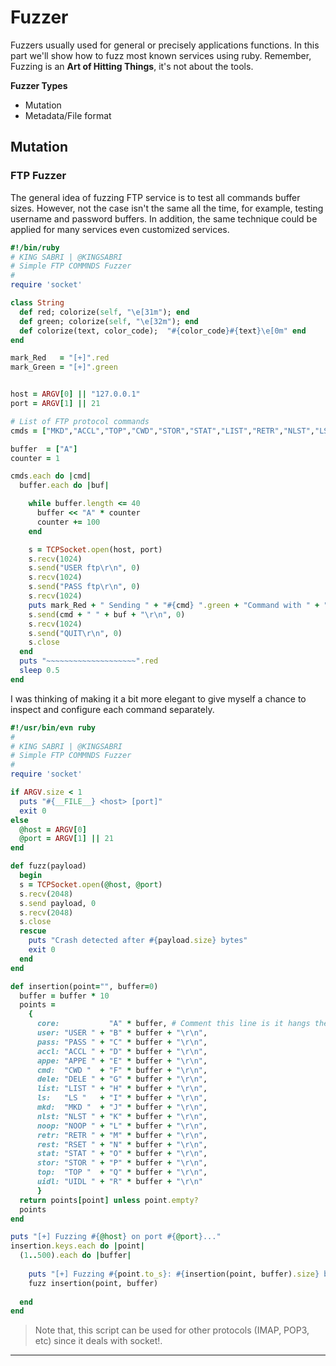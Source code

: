 # Fuzzer
Fuzzers usually used for general or precisely applications functions. In this part we'll show how to fuzz most known services using ruby. Remember, Fuzzing is an **Art of Hitting Things**, it's not about the tools.


**Fuzzer Types**
- Mutation
- Metadata/File format

## Mutation


### FTP Fuzzer
The general idea of fuzzing FTP service is to test all commands buffer sizes. However, not the case isn't the same all the time, for example, testing username and password buffers. In addition, the same technique could be applied for many services even  customized services.

```ruby
#!/bin/ruby
# KING SABRI | @KINGSABRI
# Simple FTP COMMNDS Fuzzer
#
require 'socket'

class String
  def red; colorize(self, "\e[31m"); end
  def green; colorize(self, "\e[32m"); end
  def colorize(text, color_code);  "#{color_code}#{text}\e[0m" end
end

mark_Red   = "[+]".red
mark_Green = "[+]".green


host = ARGV[0] || "127.0.0.1"
port = ARGV[1] || 21

# List of FTP protocol commands
cmds = ["MKD","ACCL","TOP","CWD","STOR","STAT","LIST","RETR","NLST","LS","DELE","RSET","NOOP","UIDL","USER","APPE"]

buffer  = ["A"]
counter = 1

cmds.each do |cmd|
  buffer.each do |buf|

    while buffer.length <= 40
      buffer << "A" * counter
      counter += 100
    end

    s = TCPSocket.open(host, port)
    s.recv(1024)
    s.send("USER ftp\r\n", 0)
    s.recv(1024)
    s.send("PASS ftp\r\n", 0)
    s.recv(1024)
    puts mark_Red + " Sending " + "#{cmd} ".green + "Command with " + "#{buf.size} bytes ".green  + "Evil buffer" + ".".green
    s.send(cmd + " " + buf + "\r\n", 0)
    s.recv(1024)
    s.send("QUIT\r\n", 0)
    s.close
  end
  puts "~~~~~~~~~~~~~~~~~~~~".red
  sleep 0.5
end
```

I was thinking of making it a bit more elegant to give myself a chance to inspect and configure each command separately.

```ruby
#!/usr/bin/evn ruby
#
# KING SABRI | @KINGSABRI
# Simple FTP COMMNDS Fuzzer
#
require 'socket'

if ARGV.size < 1 
  puts "#{__FILE__} <host> [port]"
  exit 0 
else
  @host = ARGV[0]
  @port = ARGV[1] || 21
end

def fuzz(payload)
  begin 
  s = TCPSocket.open(@host, @port)
  s.recv(2048)
  s.send payload, 0
  s.recv(2048)
  s.close
  rescue
    puts "Crash detected after #{payload.size} bytes"
    exit 0
  end
end

def insertion(point="", buffer=0)
  buffer = buffer * 10
  points = 
    {
      core:           "A" * buffer, # Comment this line is it hangs the fuzzer
      user: "USER " + "B" * buffer + "\r\n",
      pass: "PASS " + "C" * buffer + "\r\n",
      accl: "ACCL " + "D" * buffer + "\r\n",
      appe: "APPE " + "E" * buffer + "\r\n",
      cmd:  "CWD "  + "F" * buffer + "\r\n",
      dele: "DELE " + "G" * buffer + "\r\n",
      list: "LIST " + "H" * buffer + "\r\n",
      ls:   "LS "   + "I" * buffer + "\r\n",
      mkd:  "MKD "  + "J" * buffer + "\r\n",
      nlst: "NLST " + "K" * buffer + "\r\n",
      noop: "NOOP " + "L" * buffer + "\r\n",
      retr: "RETR " + "M" * buffer + "\r\n",
      rest: "RSET " + "N" * buffer + "\r\n",
      stat: "STAT " + "O" * buffer + "\r\n",
      stor: "STOR " + "P" * buffer + "\r\n",
      top:  "TOP "  + "Q" * buffer + "\r\n",
      uidl: "UIDL " + "R" * buffer + "\r\n"
      }
  return points[point] unless point.empty?
  points
end

puts "[+] Fuzzing #{@host} on port #{@port}..."
insertion.keys.each do |point|
  (1..500).each do |buffer|
    
    puts "[+] Fuzzing #{point.to_s}: #{insertion(point, buffer).size} bytes"
    fuzz insertion(point, buffer)
    
  end
end
```
> Note that, this script can be used for other protocols (IMAP, POP3, etc) since it deals with socket!. 




---

